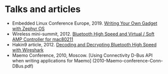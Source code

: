 Talks and articles
==================

* Embedded Linux Conference Europe, 2019. [Writing Your Own Gadget with Zephyr OS](2019-ELCE-WYOG-eng.pdf)
* Wireless mini-summit, 2012. [Bluetooth High Speed and Virtual / Soft AMP Controller for mac80211](2012-wireless-mini-summit-BT-High-Speed-SoftAMP-mac80211.pdf)
* Hakin9 article, 2012. [Decoding and Decrypting Bluetooth High Speed with Wireshark](Hakin9-07-2012-Decoding-BT-High-Speed-Wireshark.pdf)
* Maemo Conference, 2010, Moscow.
  [Using Connectivity D-Bus API when writing applications for Maemo]
  (2010-Maemo-conference-Conn-DBus.pdf)
